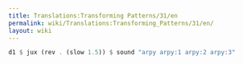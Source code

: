 ```yaml
---
title: Translations:Transforming Patterns/31/en
permalink: wiki/Translations:Transforming_Patterns/31/en/
layout: wiki
---
```


``` haskell
d1 $ jux (rev . (slow 1.5)) $ sound "arpy arpy:1 arpy:2 arpy:3"
```
